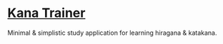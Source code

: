 # [Kana Trainer](https://kana.danggoodcode.com)

Minimal & simplistic study application for learning hiragana & katakana.